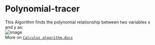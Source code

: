 # Polynomial-tracer
This Algorithm finds the polynomial relationship between two variables x and y as: <br>
![image](https://github.com/Wildude/Polynomial-tracer/assets/122345410/d985ea71-a022-43c6-8496-414b528bbb95) <br>
More on <a href = "https://github.com/Wildude/Polynomial-tracer/blob/main/Calculus%20algorithm.docx"> `Calculus algorithm.docx`</a>

